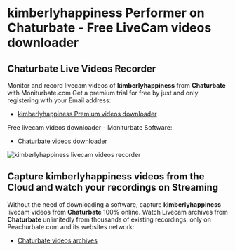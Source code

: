 # kimberlyhappiness Performer on Chaturbate - Free LiveCam videos downloader

## Chaturbate Live Videos Recorder

Monitor and record livecam videos of **kimberlyhappiness** from **Chaturbate** with Moniturbate.com
Get a premium trial for free by just and only registering with your Email address:
* [kimberlyhappiness Premium videos downloader](https://moniturbate.com/request-demo-licence-key.html)

Free livecam videos downloader - Moniturbate Software:
* [Chaturbate videos downloader](https://moniturbate.com/moniturbate-download-software.html)

![kimberlyhappiness livecam videos recorder](https://peachurnet.com/templates/moniturbate-software.png)


## Capture kimberlyhappiness videos from the Cloud and watch your recordings on Streaming

Without the need of downloading a software, capture **kimberlyhappiness** livecam videos from **Chaturbate** 100% online.
Watch Livecam archives from **Chaturbate** unlimitedly from thousands of existing recordings, only on Peachurbate.com and its websites network:
* [Chaturbate videos archives](https://peachurnet.com/)